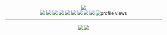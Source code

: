 <div align="center">
  <img max-width="800" src="https://github.com/yoowho/yoowho/blob/30b14ccc1f1f48f64fe3358a4e9ddd07c7a9dd8b/banner.png"/>
</div>

<div align="center">
  <a href="http://linkedin.com/"><img src="https://img.shields.io/badge/-linkedin-0073B1?style=flat-square"></a>
  <a href="https://twitter.com/yoo__who"><img src="https://img.shields.io/badge/-twitter-1C9CEA?style=flat-square"></a>
  <a href="https://resume.io/"><img src="https://img.shields.io/badge/-resume-332B40?style=flat-square&color=449293"></a>
  <a href=""><img src="https://img.shields.io/badge/Tableau-E97627?style=flat-square&logo=Tableau&logoColor=white&color=554493"></a>
  <a href=""><img src="https://img.shields.io/badge/R-276DC3?style=flat-square&logo=r&logoColor=white&color=998fbe"></a>
  <a href=""><img src="https://img.shields.io/badge/-Python-3572A5?style=flat-square&logo=Python&logoColor=white"></a>
  <a href=""><img src="https://img.shields.io/badge/-C%2B%2B-f34b7d?style=flat-square&logo=C%2B%2B&logoColor=white"></a>
  <a href=""><img src="https://img.shields.io/badge/-Javascript-f1e05a?style=flat-square&logo=Javascript&logoColor=white"></a>
  <a href=""><img src="https://img.shields.io/badge/HTML5-E34F26?style=flat-square&logo=html5&logoColor=white&color=ffb977"></a>
  <img src="https://komarev.com/ghpvc/?username=yoowho&style=flat-square&color=blue" alt="profile views"/>
</div>

---
<div align="center">
  <a href="https://github.com/yoowho/github-readme-stats">
    <img align="center" src="https://github-readme-stats-git-masterrstaa-rickstaa.vercel.app/api?username=yoowho&theme=dracula" />
  </a>
  <a href="https://github.com/yoowho/yoowho">
    <img align="center" src="https://github-readme-stats.vercel.app/api/top-langs/?username=yoowho&theme=dracula" />
  </a>
</div>


